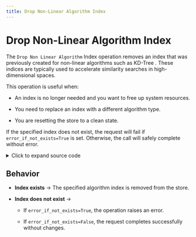 ```yaml
---
title: Drop Non-Linear Algorithm Index
---
```


# Drop Non-Linear Algorithm Index

The `Drop Non Linear Algorithm` Index operation removes an index that was previously created for non-linear algorithms such as KD-Tree . These indices are typically used to accelerate similarity searches in high-dimensional spaces.

This operation is useful when:
* An index is no longer needed and you want to free up system resources.

* You need to replace an index with a different algorithm type.

* You are resetting the store to a clean state.

If the specified index does not exist, the request will fail if `error_if_not_exists=True` is set. Otherwise, the call will safely complete without error.

<details>
  <summary>Click to expand source code</summary>

  ```py
  import asyncio
  from grpclib.client import Channel
  from ahnlich_client_py.grpc.services.ai_service import AiServiceStub
  from ahnlich_client_py.grpc.ai import query as ai_query
  from ahnlich_client_py.grpc.algorithm.nonlinear import NonLinearAlgorithm


  async def drop_non_linear_algorithm_index():
    async with Channel(host="127.0.0.1", port=1370) as channel:
        client = AiServiceStub(channel)
        response = await client.drop_non_linear_algorithm_index(
            ai_query.DropNonLinearAlgorithmIndex(
                store="test store",
                non_linear_indices=[NonLinearAlgorithm.KDTree],
                error_if_not_exists=True
            )
        )
        print(response) # Del(deleted_count=1)


  if __name__ == "__main__":
    asyncio.run(drop_non_linear_algorithm_index())
  ```
</details>

## Behavior
* **Index exists** → The specified algorithm index is removed from the store.

* **Index does not exist** →

  * If `error_if_not_exists=True`, the operation raises an error.

  * If `error_if_not_exists=False`, the request completes successfully without changes.